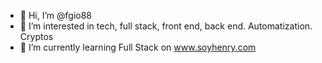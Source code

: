 - 👋 Hi, I’m @fgio88
- 👀 I’m interested in tech, full stack, front end, back end. Automatization. Cryptos
- 🌱 I’m currently learning Full Stack on www.soyhenry.com

<!---
fgio88/fgio88 is a ✨ special ✨ repository because its `README.md` (this file) appears on your GitHub profile.
You can click the Preview link to take a look at your changes.
--->
